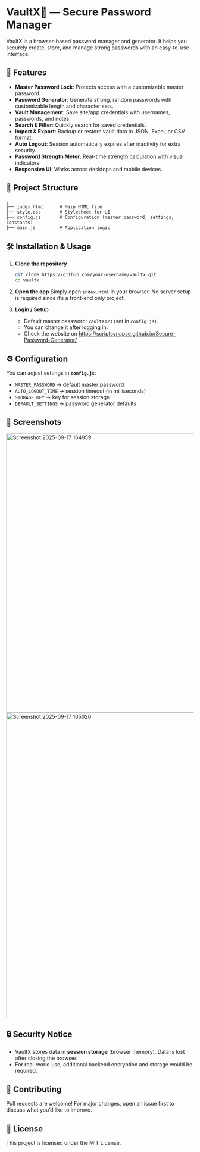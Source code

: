 # VaultX🔐 — Secure Password Manager

VaultX is a browser-based password manager and generator. It helps you securely create, store, and manage strong passwords with an easy-to-use interface.

## 🚀 Features

* **Master Password Lock**: Protects access with a customizable master password.
* **Password Generator**: Generate strong, random passwords with customizable length and character sets.
* **Vault Management**: Save site/app credentials with usernames, passwords, and notes.
* **Search & Filter**: Quickly search for saved credentials.
* **Import & Export**: Backup or restore vault data in JSON, Excel, or CSV format.
* **Auto Logout**: Session automatically expires after inactivity for extra security.
* **Password Strength Meter**: Real-time strength calculation with visual indicators.
* **Responsive UI**: Works across desktops and mobile devices.

## 📂 Project Structure

```
.
├── index.html      # Main HTML file
├── style.css       # Stylesheet for UI
├── config.js       # Configuration (master password, settings, constants)
├── main.js         # Application logic
```

## 🛠️ Installation & Usage

1. **Clone the repository**

   ```bash
   git clone https://github.com/your-username/vaultx.git
   cd vaultx
   ```

2. **Open the app**
   Simply open `index.html` in your browser.
   No server setup is required since it’s a front-end only project.

3. **Login / Setup**

    * Default master password: `VaultX123` (set in `config.js`).
    * You can change it after logging in.
    * Check the website on https://scriptsynapse.github.io/Secure-Password-Generator/

## ⚙️ Configuration

You can adjust settings in **`config.js`**:

* `MASTER_PASSWORD` → default master password
* `AUTO_LOGOUT_TIME` → session timeout (in milliseconds)
* `STORAGE_KEY` → key for session storage
* `DEFAULT_SETTINGS` → password generator defaults

## 📸 Screenshots
<img width="1170" height="751" alt="Screenshot 2025-09-17 164959" src="https://github.com/user-attachments/assets/63a51881-3a3e-48e2-909b-a38a882c2bd0" />

<img width="976" height="821" alt="Screenshot 2025-09-17 165020" src="https://github.com/user-attachments/assets/bb592e62-f69e-4b3d-bcda-7ba086c6709a" />


## 🔒 Security Notice

* VaultX stores data in **session storage** (browser memory). Data is lost after closing the browser.
* For real-world use, additional backend encryption and storage would be required.

## 🤝 Contributing

Pull requests are welcome! For major changes, open an issue first to discuss what you’d like to improve.

## 📄 License

This project is licensed under the MIT License.
